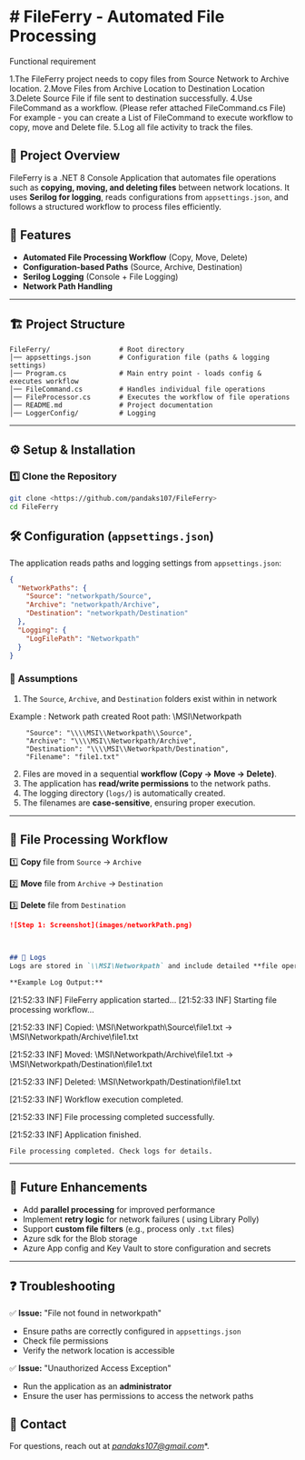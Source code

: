 ﻿# # FileFerry - Automated File Processing

Functional requirement

1.The FileFerry project needs to copy files from Source Network to Archive location.
2.Move Files from Archive Location to Destination Location
3.Delete Source File if file sent to destination successfully.
4.Use FileCommand as a workflow. (Please refer attached FileCommand.cs File) For example - you can create a List of FileCommand to execute workflow to copy, move and Delete file.
5.Log all file activity to track the files.


## 📌 Project Overview
FileFerry is a .NET 8 Console Application that automates file operations such as **copying, moving, and deleting files** between network locations. It uses **Serilog for logging**, reads configurations from `appsettings.json`, and follows a structured workflow to process files efficiently.

## 🚀 Features
- **Automated File Processing Workflow** (Copy, Move, Delete)
- **Configuration-based Paths** (Source, Archive, Destination)
- **Serilog Logging** (Console + File Logging)
- **Network Path Handling**


---

## 🏗️ Project Structure
```
FileFerry/                 # Root directory
│── appsettings.json       # Configuration file (paths & logging settings)
│── Program.cs             # Main entry point - loads config & executes workflow
│── FileCommand.cs         # Handles individual file operations
│── FileProcessor.cs       # Executes the workflow of file operations
│── README.md              # Project documentation
│── LoggerConfig/          # Logging
```

---

## ⚙️ Setup & Installation
### 1️⃣ **Clone the Repository**
```bash
git clone <https://github.com/pandaks107/FileFerry>
cd FileFerry
```


## 🛠 Configuration (`appsettings.json`)
The application reads paths and logging settings from `appsettings.json`:

```json
{
  "NetworkPaths": {
    "Source": "networkpath/Source",
    "Archive": "networkpath/Archive",
    "Destination": "networkpath/Destination"
  },
  "Logging": {
    "LogFilePath": "Networkpath"
  }
}
```

### 🔹 **Assumptions**
1. The `Source`, `Archive`, and `Destination` folders exist within in network

Example : Network path created Root path: \\MSI\Networkpath

        "Source": "\\\\MSI\\Networkpath\\Source",
        "Archive": "\\\\MSI\\Networkpath/Archive",
        "Destination": "\\\\MSI\\Networkpath/Destination",
        "Filename": "file1.txt"

2. Files are moved in a sequential **workflow (Copy → Move → Delete)**.
3. The application has **read/write permissions** to the network paths.
4. The logging directory (`logs/`) is automatically created.
5. The filenames are **case-sensitive**, ensuring proper execution.

---

## 📌 File Processing Workflow
1️⃣ **Copy** file from `Source` → `Archive`

2️⃣ **Move** file from `Archive` → `Destination`

3️⃣ **Delete** file from `Destination`

```markdown
![Step 1: Screenshot](images/networkPath.png)



## 📝 Logs
Logs are stored in `\\MSI\Networkpath` and include detailed **file operations, warnings, and errors**.

**Example Log Output:**
```
[21:52:33 INF] FileFerry application started...
[21:52:33 INF] Starting file processing workflow...

[21:52:33 INF] Copied: \\MSI\Networkpath\Source\file1.txt -> \\MSI\Networkpath/Archive\file1.txt

[21:52:33 INF] Moved: \\MSI\Networkpath/Archive\file1.txt -> \\MSI\Networkpath/Destination\file1.txt

[21:52:33 INF] Deleted: \\MSI\Networkpath/Destination\file1.txt

[21:52:33 INF] Workflow execution completed.

[21:52:33 INF] File processing completed successfully.

[21:52:33 INF] Application finished.
```
File processing completed. Check logs for details.
```

---

## 🤖 Future Enhancements
- Add **parallel processing** for improved performance
- Implement **retry logic** for network failures ( using Library Polly)
- Support **custom file filters** (e.g., process only `.txt` files)
- Azure sdk for the Blob storage 
- Azure App config and Key Vault to store configuration and secrets 

---

## ❓ Troubleshooting
✅ **Issue:** "File not found in networkpath"
- Ensure paths are correctly configured in `appsettings.json`
- Check file permissions
- Verify the network location is accessible

✅ **Issue:** "Unauthorized Access Exception"
- Run the application as an **administrator**
- Ensure the user has permissions to access the network paths




## 📧 Contact
For questions, reach out at *pandaks107@gmail.com**.

